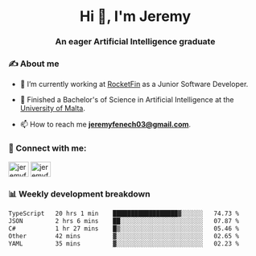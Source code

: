 <h1 align="center">Hi 👋, I'm Jeremy</h1>
<h3 align="center">An eager Artificial Intelligence graduate</h3>

<h3 align="left">✍ About me</h3>

- 🔭 I’m currently working at [RocketFin](https://rocketfin.co) as a Junior Software Developer.

- 🌱 Finished a Bachelor's of Science in Artificial Intelligence at the [University of Malta](https://www.linkedin.com/school/university-of-malta/).

- 📫 How to reach me **jeremyfenech03@gmail.com**.

<h3 align="left">🔗 Connect with me:</h3>
<p align="left">
<a href="https://linkedin.com/in/jeremyfenech" target="blank"><img align="center" src="https://raw.githubusercontent.com/rahuldkjain/github-profile-readme-generator/master/src/images/icons/Social/linked-in-alt.svg" alt="jeremyfenech" height="30" width="40" /></a>
<a href="https://www.leetcode.com/jeremyfen" target="blank"><img align="center" src="https://raw.githubusercontent.com/rahuldkjain/github-profile-readme-generator/master/src/images/icons/Social/leet-code.svg" alt="jeremyfen" height="30" width="40" /></a>
</p>


<h3 align="left">📊 Weekly development breakdown</h3>

<!--START_SECTION:waka-->

```txt
TypeScript   20 hrs 1 min    ██████████████████▓░░░░░░   74.73 %
JSON         2 hrs 6 mins    ██░░░░░░░░░░░░░░░░░░░░░░░   07.87 %
C#           1 hr 27 mins    █▒░░░░░░░░░░░░░░░░░░░░░░░   05.46 %
Other        42 mins         ▓░░░░░░░░░░░░░░░░░░░░░░░░   02.65 %
YAML         35 mins         ▓░░░░░░░░░░░░░░░░░░░░░░░░   02.23 %
```

<!--END_SECTION:waka-->
